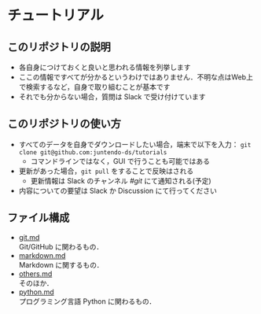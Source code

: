 # チュートリアル

## このリポジトリの説明

- 各自身につけておくと良いと思われる情報を列挙します
- ここの情報ですべてが分かるというわけではありません．不明な点はWeb上で検索するなど，自身で取り組むことが基本です
- それでも分からない場合，質問は Slack で受け付けています

## このリポジトリの使い方

- すべてのデータを自身でダウンロードしたい場合，端末で以下を入力：
```git clone git@github.com:juntendo-ds/tutorials```
  - コマンドラインではなく，GUI で行うことも可能ではある
- 更新があった場合，`git pull` をすることで反映はされる
  - 更新情報は Slack のチャンネル *#git* にて通知される(予定)
- 内容についての要望は Slack か Discussion にて行ってください

## ファイル構成

- [git.md](./git.md)  
Git/GitHub に関わるもの．
- [markdown.md](./markdown.md)  
Markdown に関するもの．
- [others.md](./others.md)  
そのほか．
- [python.md](./python.md)  
プログラミング言語 Python に関わるもの．
